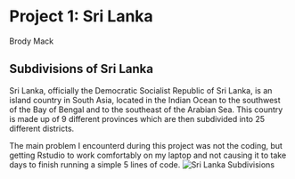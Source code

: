 # Project 1: Sri Lanka 

Brody Mack 

## Subdivisions of Sri Lanka
Sri Lanka, officially the Democratic Socialist Republic of Sri Lanka, is an island country in South Asia, located in the Indian Ocean to the southwest of the Bay of Bengal and to the southeast of the Arabian Sea. This country is made up of 9 different provinces which are then subdivided into 25 different districts. 

The main problem I encounterd during this project was not the coding, but getting Rstudio to work comfortably on my laptop and not causing it to take days to finish running a simple 5 lines of code. 
![Sri Lanka Subdivisions](https://github.com/Matt-Howat/Workshop/blob/master/dominican%20republic.png)
